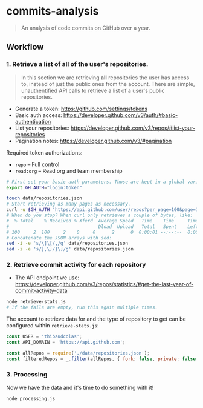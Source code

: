commits-analysis
================

> An analysis of code commits on GitHub over a year.

## Workflow

### 1. Retrieve a list of all of the user's repositories.

>In this section we are retrieving **all** repositories the user has access to, instead of just the public ones from the account. There are simple, unauthentified API calls to retrieve a list of a user's public repositories.

- Generate a token: https://github.com/settings/tokens
- Basic auth access: https://developer.github.com/v3/auth/#basic-authentication
- List your repositories: https://developer.github.com/v3/repos/#list-your-repositories
- Pagination notes: https://developer.github.com/v3/#pagination

Required token authorizations:

- `repo` – Full control
- `read:org` – Read org and team membership

```sh
# First set your basic auth parameters. Those are kept in a global variable to prevent them being committed anywhere.
export GH_AUTH="login:token"

touch data/repositories.json
# Start retrieving as many pages as necessary.
curl -u $GH_AUTH "https://api.github.com/user/repos?per_page=100&page=1" >> data/repositories.json
# When do you stop? When curl only retrieves a couple of bytes, like:
#  % Total    % Received % Xferd  Average Speed   Time    Time     Time  Current
#                                 Dload  Upload   Total   Spent    Left  Speed
# 100     2  100     2    0     0      2      0  0:00:01 --:--:--  0:00:01     2
# Concatenate the JSON arrays with sed:
sed -i -e 's/\]\[/,/g' data/repositories.json
sed -i -e 's/},\]/}\]/g' data/repositories.json
```

### 2. Retrieve commit activity for each repository

- The API endpoint we use: https://developer.github.com/v3/repos/statistics/#get-the-last-year-of-commit-activity-data

```sh
node retrieve-stats.js
# If the fails are empty, run this again multiple times.
```

The account to retrieve data for and the type of repository to get can be configured within `retrieve-stats.js`:

```js
const USER = 'thibaudcolas';
const API_DOMAIN = 'https://api.github.com';

const allRepos = require('./data/repositories.json');
const filteredRepos = _.filter(allRepos, { fork: false, private: false });
```

### 3. Processing

Now we have the data and it's time to do something with it!

```sh
node processing.js
```

